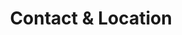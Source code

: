 ---
layout: contact
title: Contact & Location
slider: _slideshows/main.md
menu:
    header:
        identifier: contact
        url: "/contact"
        weight: 5
        title: Contact
---